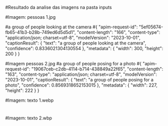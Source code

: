 #Resultado da analise das imagens na pasta inputs

#Imagem: pessoas 1.jpg

#a group of people looking at the camera
#{
  "apim-request-id": "5ef05674-fb65-41b3-b28b-749ed6d5d5d1",
  "content-length": "166",
  "content-type": "application/json; charset=utf-8",
  "modelVersion": "2023-10-01",
  "captionResult": {
    "text": "a group of people looking at the camera",
    "confidence": 0.8336021304130554
  },
  "metadata": {
    "width": 300,
    "height": 200
  }
}

#Imagem pessoas 2.jpg
#a group of people posing for a photo
#{
  "apim-request-id": "19067ceb-c2db-4114-b714-438849a22f65",
  "content-length": "163",
  "content-type": "application/json; charset=utf-8",
  "modelVersion": "2023-10-01",
  "captionResult": {
    "text": "a group of people posing for a photo",
    "confidence": 0.8569318652153015
  },
  "metadata": {
    "width": 227,
    "height": 222
  }
}

#Imagem: texto 1.webp
#
#


#Imagem: texto 2.wbp
#
#
